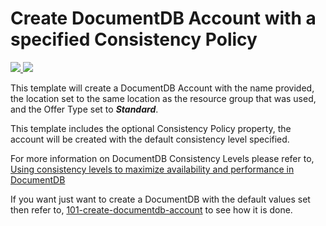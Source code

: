 # Create DocumentDB Account with a specified Consistency Policy

<a href="https://portal.azure.com/#create/Microsoft.Template/uri/https%3A%2F%2Fraw.githubusercontent.com%2FAzure%2Fazure-quickstart-templates%2Fmaster%2F101-documentdb-account-consistencypolicy-create%2Fazuredeploy.json" target="_blank">
    <img src="http://azuredeploy.net/deploybutton.png"/>
</a>
<a href="http://armviz.io/#/?load=https%3A%2F%2Fraw.githubusercontent.com%2FAzure%2Fazure-quickstart-templates%2Fmaster%2F101-documentdb-account-consistencypolicy-create%2Fazuredeploy.json" target="_blank">
    <img src="http://armviz.io/visualizebutton.png"/>
</a>

This template will create a DocumentDB Account with the name provided, the location set to the same location as the resource group that was used, and the Offer Type set to ***Standard***.

This template includes the optional Consistency Policy property, the account will be created with the default consistency level specified.

For more information on DocumentDB Consistency Levels please refer to, [Using consistency levels to maximize availability and performance in DocumentDB](https://azure.microsoft.com/en-us/documentation/articles/documentdb-consistency-levels/)

If you want just want to create a DocumentDB with the default values set then refer to, [101-create-documentdb-account](https://github.com/Azure/azure-quickstart-templates/tree/master/101-create-documentdb-account) to see how it is done.

